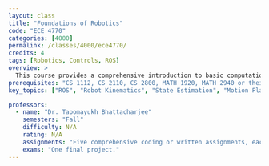 ```yaml
---
layout: class
title: "Foundations of Robotics"
code: "ECE 4770"
categories: [4000]
permalink: /classes/4000/ece4770/
credits: 4
tags: [Robotics, Controls, ROS]
overview: >
  This course provides a comprehensive introduction to basic computational concepts used broadly in robotics. Students wil learn how different sub-fields of robotics such as kinematics, state-estimation, motion planning, and controls come together to develop intelligent behaviors in physical robotic systems using common robotics applications.
prerequisites: "CS 1112, CS 2110, CS 2800, MATH 1920, MATH 2940 or their equivalents."
key_topics: ["ROS", "Robot Kinematics", "State Estimation", "Motion Planning", "Controls"]

professors:
  - name: "Dr. Tapomayukh Bhattacharjee"
    semesters: "Fall"
    difficulty: N/A
    rating: N/A
    assignments: "Five comprehensive coding or written assignments, each worth 10-20% (depending on the content)."
    exams: "One final project."
---
```

